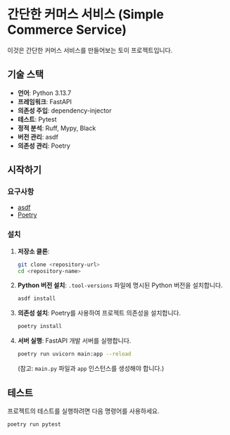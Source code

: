 # 간단한 커머스 서비스 (Simple Commerce Service)

이것은 간단한 커머스 서비스를 만들어보는 토이 프로젝트입니다.

## 기술 스택

-   **언어**: Python 3.13.7
-   **프레임워크**: FastAPI
-   **의존성 주입**: dependency-injector
-   **테스트**: Pytest
-   **정적 분석**: Ruff, Mypy, Black
-   **버전 관리**: asdf
-   **의존성 관리**: Poetry

## 시작하기

### 요구사항

-   [asdf](https://asdf-vm.com/)
-   [Poetry](https://python-poetry.org/)

### 설치

1.  **저장소 클론**:
    ```bash
    git clone <repository-url>
    cd <repository-name>
    ```

2.  **Python 버전 설치**:
    `.tool-versions` 파일에 명시된 Python 버전을 설치합니다.
    ```bash
    asdf install
    ```

3.  **의존성 설치**:
    Poetry를 사용하여 프로젝트 의존성을 설치합니다.
    ```bash
    poetry install
    ```

4.  **서버 실행**:
    FastAPI 개발 서버를 실행합니다.
    ```bash
    poetry run uvicorn main:app --reload
    ```
    (참고: `main.py` 파일과 `app` 인스턴스를 생성해야 합니다.)

## 테스트

프로젝트의 테스트를 실행하려면 다음 명령어를 사용하세요.

```bash
poetry run pytest
```
